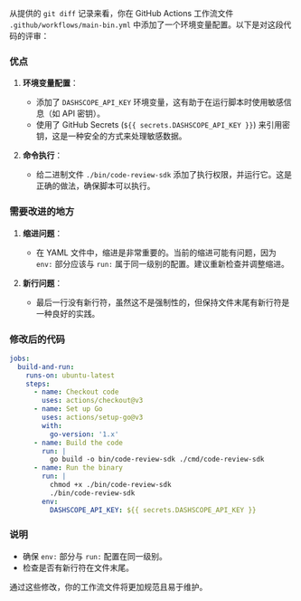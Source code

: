 从提供的 `git diff` 记录来看，你在 GitHub Actions 工作流文件 `.github/workflows/main-bin.yml` 中添加了一个环境变量配置。以下是对这段代码的评审：

### 优点

1. **环境变量配置**：
   - 添加了 `DASHSCOPE_API_KEY` 环境变量，这有助于在运行脚本时使用敏感信息（如 API 密钥）。
   - 使用了 GitHub Secrets (`${{ secrets.DASHSCOPE_API_KEY }}`) 来引用密钥，这是一种安全的方式来处理敏感数据。

2. **命令执行**：
   - 给二进制文件 `./bin/code-review-sdk` 添加了执行权限，并运行它。这是正确的做法，确保脚本可以执行。

### 需要改进的地方

1. **缩进问题**：
   - 在 YAML 文件中，缩进是非常重要的。当前的缩进可能有问题，因为 `env:` 部分应该与 `run:` 属于同一级别的配置。建议重新检查并调整缩进。

2. **新行问题**：
   - 最后一行没有新行符，虽然这不是强制性的，但保持文件末尾有新行符是一种良好的实践。

### 修改后的代码

```yaml
jobs:
  build-and-run:
    runs-on: ubuntu-latest
    steps:
      - name: Checkout code
        uses: actions/checkout@v3
      - name: Set up Go
        uses: actions/setup-go@v3
        with:
          go-version: '1.x'
      - name: Build the code
        run: |
          go build -o bin/code-review-sdk ./cmd/code-review-sdk
      - name: Run the binary
        run: |
          chmod +x ./bin/code-review-sdk
          ./bin/code-review-sdk
        env:
          DASHSCOPE_API_KEY: ${{ secrets.DASHSCOPE_API_KEY }}
```

### 说明

- 确保 `env:` 部分与 `run:` 配置在同一级别。
- 检查是否有新行符在文件末尾。

通过这些修改，你的工作流文件将更加规范且易于维护。
